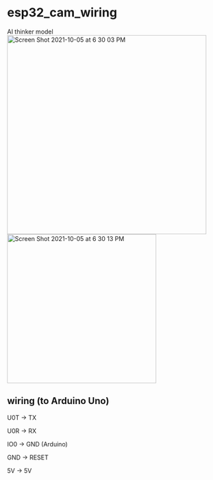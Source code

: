 # esp32_cam_wiring
AI thinker model
<img width="465" alt="Screen Shot 2021-10-05 at 6 30 03 PM" src="https://user-images.githubusercontent.com/56200546/136111800-3a6b1074-e1e0-4a37-9067-783214a3c31a.png">
<img width="348" alt="Screen Shot 2021-10-05 at 6 30 13 PM" src="https://user-images.githubusercontent.com/56200546/136111804-b3b0c4d7-b55d-4c26-a938-5730dfef2240.png">

## wiring (to Arduino Uno)
<p>U0T -> TX</p>
<p>U0R -> RX</p>
<p>IO0 -> GND (Arduino)</p>
<p>GND -> RESET</p>
<p>5V -> 5V</p>
